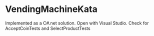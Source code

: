 # VendingMachineKata

Implemented as a C#.net solution.
Open with Visual Studio. Check for AcceptCoinTests and SelectProductTests

